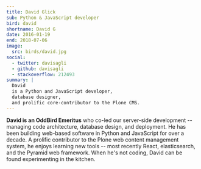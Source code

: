 ```yaml
---
title: David Glick
sub: Python & JavaScript developer
bird: david
shortname: David G
date: 2016-01-19
end: 2018-07-06
image:
  src: birds/david.jpg
social:
  - twitter: davisagli
  - github: davisagli
  - stackoverflow: 212493
summary: |
  David
  is a Python and JavaScript developer,
  database designer,
  and prolific core-contributor to the Plone CMS.
---
```


**David is an OddBird Emeritus**
who co-led our server-side development --
managing code architecture,
database design,
and deployment.
He has been building web-based software
in Python and JavaScript for over a decade.
A prolific contributor
to the Plone web content management system,
he enjoys learning new tools --
most recently React, elasticsearch,
and the Pyramid web framework.
When he's not coding,
David can be found experimenting in the kitchen.
